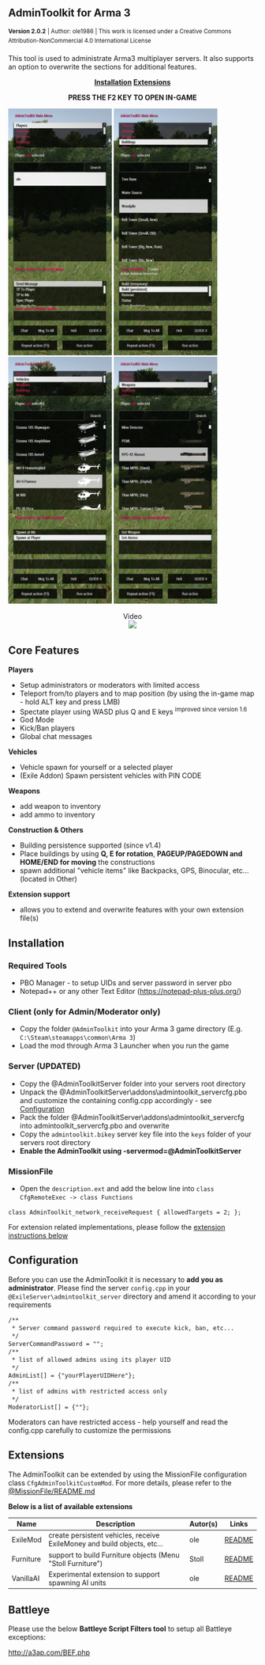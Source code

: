 ## AdminToolkit for Arma 3
<sup>**Version 2.0.2** | Author: ole1986 | This work is licensed under a Creative Commons Attribution-NonCommercial 4.0 International License</sup>

This tool is used to administrate Arma3 multiplayer servers. 
It also supports an option to overwrite the sections for additional features. 

**<p align="center"><a href="#installation">Installation</a> <a href="#extending-the-admintoolkit">Extensions</a></p>**

**<p align="center">PRESS THE F2 KEY TO OPEN IN-GAME</p>**

<img src="images/a3-atk-players.png" width="210" title="Manage players">
<img src="images/a3-atk-buildings.png" width="210" title="Manage Buildings">
<img src="images/a3-atk-vehicles.png" width="210" title="Spawn vehicles">
<img src="images/a3-atk-weapons.png" width="210" title="...and Weapons">

<p align="center">Video<br/>
    <a href="https://youtu.be/2yfdqvhU5A0" target="_blank"><img src="http://img.youtube.com/vi/2yfdqvhU5A0/0.jpg" /></a>
</p>

## Core Features

**Players**
- Setup administrators or moderators with limited access
- Teleport from/to players and to map position (by using the in-game map - hold ALT key and press LMB)
- Spectate player using WASD plus Q and E keys  <sup>improved since version 1.6</sup>
- God Mode
- Kick/Ban players
- Global chat messages

**Vehicles**
- Vehicle spawn for yourself or a selected player
- (Exile Addon) Spawn persistent vehicles with PIN CODE

**Weapons**
- add weapon to inventory
- add ammo to inventory

**Construction & Others**
- Building persistence supported (since v1.4)
- Place buildings by using **Q, E for rotation**, **PAGEUP/PAGEDOWN and HOME/END for moving** the constructions
- spawn additional "vehicle items" like Backpacks, GPS, Binocular, etc... (located in Other)

**Extension support**
- allows you to extend and overwrite features with your own extension file(s)

## Installation

### Required Tools

+ PBO Manager - to setup UIDs and server password in server pbo
+ Notepad++ or any other Text Editor (https://notepad-plus-plus.org/)

### Client (**only for Admin/Moderator only**)

+ Copy the folder `@AdminToolkit` into your Arma 3 game directory (E.g. `C:\Steam\steamapps\common\Arma 3`) 
+ Load the mod through Arma 3 Launcher when you run the game

### Server (**UPDATED**)

+ Copy the @AdminToolkitServer folder into your servers root directory
+ Unpack the @AdminToolkitServer\addons\admintoolkit_servercfg.pbo and customize the containing config.cpp accordingly - see <a href="#configuration">Configuration</a>
+ Pack the folder @AdminToolkitServer\addons\admintoolkit_servercfg into admintoolkit_servercfg.pbo and overwrite 
+ Copy the `admintoolkit.bikey` server key file into the `keys` folder of your servers root directory
+ **Enable the AdminToolkit using -servermod=@AdminToolkitServer**

### MissionFile

+ Open the `description.ext` and add the below line into `class CfgRemoteExec -> class Functions`

```
class AdminToolkit_network_receiveRequest { allowedTargets = 2; };
```

For extension related implementations, please follow the <a href="#extensions">extension instructions below</a>

## Configuration

Before you can use the AdminToolkit it is necessary to **add you as administrator**.
Please find the server `config.cpp` in your `@ExileServer\admintoolkit_server` directory and amend it according to your requirements

```
/**
 * Server command password required to execute kick, ban, etc...
 */
ServerCommandPassword = "";
/**
 * list of allowed admins using its player UID
 */
AdminList[] = {"yourPlayerUIDHere"};
/**
 * list of admins with restricted access only
 */
ModeratorList[] = {""};
```

Moderators can have restricted access - help yourself and read the config.cpp carefully to customize the permissions

## Extensions

The AdminToolkit can be extended by using the MissionFile configuration class `CfgAdminToolkitCustomMod`.
For more details, please refer to the <a href="%40MissionFile/README.md">@MissionFile/README.md</a>

**Below is a list of available extensions**

| Name       | Description                                                                  | Autor(s)  | Links                                           
| ---------- | ---------------------------------------------------------------------------- | --------- | --- 
| ExileMod   | create persistent vehicles, receive ExileMoney and build objects, etc...     | ole       | <a href="@MissionFile/README.ExileMod.md">README</a>
| Furniture  | support to build Furniture objects (Menu "Stoll Furniture")                  | Stoll     | <a href="@MissionFile/README.Furniture.md">README</a>
| VanillaAI  | Experimental extension to support spawning AI units                          | ole       | <a href="@MissionFile/README.VanillaAI.md">README</a>

## Battleye

Please use the below **Battleye Script Filters tool** to setup all Battleye exceptions:

http://a3ap.com/BEF.php
